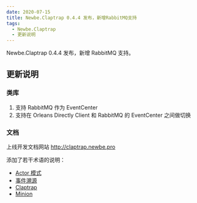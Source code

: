 ```yaml
---
date: 2020-07-15
title: Newbe.Claptrap 0.4.4 发布，新增RabbitMQ支持
tags:
  - Newbe.Claptrap
  - 更新说明
---
```


Newbe.Claptrap 0.4.4 发布，新增 RabbitMQ 支持。

<!-- more -->

<!-- md Header-Newbe-Claptrap.md -->

## 更新说明

### 类库

1. 支持 RabbitMQ 作为 EventCenter
2. 支持在 Orleans Directly Client 和 RabbitMQ 的 EventCenter 之间做切换

### 文档

上线开发文档网站 <http://claptrap.newbe.pro>

添加了若干术语的说明：

- [Actor 模式](../docs/02-1-Actor-Pattern)
- [事件溯源](../docs/02-2-Event-Sourcing)
- [Claptrap](../docs/02-3-Claptrap)
- [Minion](../docs/02-4-Minion)

<!-- md Footer-Newbe-Claptrap.md -->
